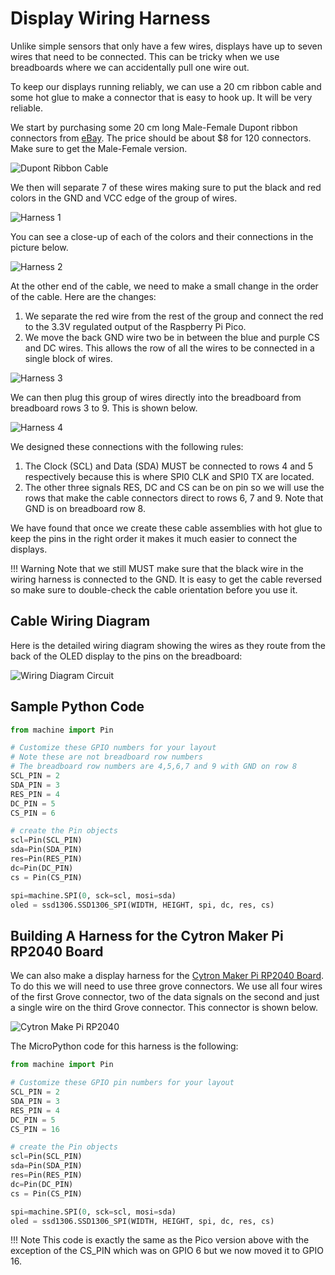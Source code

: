 # Display Wiring Harness

Unlike simple sensors that only have a few wires, displays have up to seven wires that need to be connected.  This can be tricky when
we use breadboards where we can accidentally pull one wire out.

To keep our displays running reliably, we can use a 20 cm ribbon cable and some hot glue to make a connector that is easy to hook up.  It will be very reliable.

We start by purchasing some 20 cm long Male-Female Dupont ribbon connectors from [eBay](https://www.ebay.com/itm/294317793020?hash=item4486b51efc:g:i0UAAOSwPFhhDPYR).  The price should be about $8
for 120 connectors.  Make sure to get the Male-Female version.

![Dupont Ribbon Cable](../../img/dupont-ribbon-cable.png)

We then will separate 7 of these wires making sure to put the black and red colors in the GND and VCC edge of the group of wires.

![Harness 1](../../img/harness-1.jpg)

You can see a close-up of each of the colors and their connections in the picture below.

![Harness 2](../../img/harness-2.jpg)

At the other end of the cable, we need to make a small change in the order of the cable.  Here are the changes:

1. We separate the red wire from the rest of the group and connect the red to the 3.3V regulated output of the Raspberry Pi Pico.
2. We move the back GND wire two be in between the blue and purple CS and DC wires.  This allows the row of all the wires to be connected in a single block of wires.
   
![Harness 3](../../img/harness-3.jpg)

We can then plug this group of wires directly into the breadboard from breadboard rows 3 to 9.  This is shown below.

![Harness 4](../../img/harness-4.jpg)

We designed these connections with the following rules:

1. The Clock (SCL) and Data (SDA) MUST be connected to rows 4 and 5 respectively because this is where SPI0 CLK and SPI0 TX are located.
2. The other three signals RES, DC and CS can be on pin so we will use the rows that make the cable connectors direct to rows 6, 7 and 9.  Note that GND is on breadboard row 8.

We have found that once we create these cable assemblies with hot glue to keep the pins in the right order it makes it much easier to connect the displays.

!!! Warning
    Note that we still MUST make sure that the black wire in the wiring harness is connected to the GND.  It is easy to get the cable reversed so make sure to double-check the cable orientation before you use it.

## Cable Wiring Diagram

Here is the detailed wiring diagram showing the
wires as they route from the back of the OLED display
to the pins on the breadboard:

![Wiring Diagram Circuit](../../img/harness-5.png)

## Sample Python Code

```py
from machine import Pin

# Customize these GPIO numbers for your layout
# Note these are not breadboard row numbers
# The breadboard row numbers are 4,5,6,7 and 9 with GND on row 8
SCL_PIN = 2
SDA_PIN = 3
RES_PIN = 4
DC_PIN = 5
CS_PIN = 6

# create the Pin objects
scl=Pin(SCL_PIN)
sda=Pin(SDA_PIN)
res=Pin(RES_PIN)
dc=Pin(DC_PIN)
cs = Pin(CS_PIN)

spi=machine.SPI(0, sck=scl, mosi=sda)
oled = ssd1306.SSD1306_SPI(WIDTH, HEIGHT, spi, dc, res, cs)
```

## Building A Harness for the Cytron Maker Pi RP2040 Board

We can also make a display harness for the [Cytron Maker Pi RP2040 Board](../../kits/maker-pi-rp2040/).  To do this we will need
to use three grove connectors.  We use all four wires of the first Grove connector, two of the data signals on the second and just a single wire on the third Grove connector.  This connector is shown below.

![Cytron Make Pi RP2040](../../img/cytron-display-harness.jpg)

The MicroPython code for this harness is the following:

```py
from machine import Pin

# Customize these GPIO pin numbers for your layout
SCL_PIN = 2
SDA_PIN = 3
RES_PIN = 4
DC_PIN = 5
CS_PIN = 16

# create the Pin objects
scl=Pin(SCL_PIN)
sda=Pin(SDA_PIN)
res=Pin(RES_PIN)
dc=Pin(DC_PIN)
cs = Pin(CS_PIN)

spi=machine.SPI(0, sck=scl, mosi=sda)
oled = ssd1306.SSD1306_SPI(WIDTH, HEIGHT, spi, dc, res, cs)
```

!!! Note
    This code is exactly the same as the Pico version above
    with the exception of the CS_PIN which was on GPIO 6
    but we now moved it to GPIO 16.